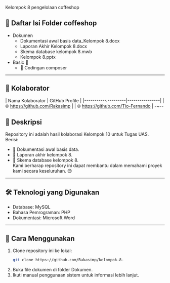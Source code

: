 Kelompok 8 pengelolaan coffeshop
## 📂 Daftar Isi Folder coffeshop 
- Dokumen 
  -  Dokumentasi awal basis data_Kelompok 8.docx
  -  Laporan Akhir Kelompok 8.docx
  -  Skema database kelompok 8.mwb
  -  Kelompok 8.pptx
- Basic 📁
  - 🔧 Codingan composer
---
## 🤝 Kolaborator
| Nama Kolaborator | GitHub Profile |
|----------~---------|----------------|
|  🌐 https://github.com/Rakasimp |
|  🌐 https://github.com/Tio-Fernando |
-~--
## 📝 Deskripsi
Repository ini adalah hasil kolaborasi Kelompok 10 untuk Tugas UAS.  
Berisi:
- 📌 Dokumentasi awal basis data.
- 📌 Laporan akhir kelompok 8.
- 📌 Skema database kelompok 8.  
Kami berharap repository ini dapat membantu dalam memahami proyek kami secara keseluruhan. 😊
---
## 🛠 Teknologi yang Digunakan
- Database: MySQL
- Bahasa Pemrograman: PHP
- Dokumentasi: Microsoft Word 
---
## 🚀 Cara Menggunakan
1. Clone repository ini ke lokal:
   ```bash
   git clone https://github.com/Rakasimp/kelompok-8-
2. Buka file dokumen di folder Dokumen.
3. Ikuti manual penggunaan sistem untuk informasi lebih lanjut.
